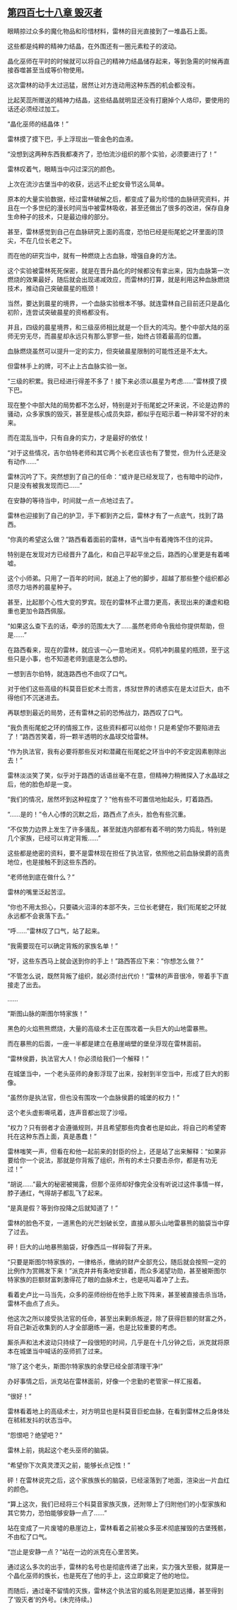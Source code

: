 ## [第四百七十八章 毁灭者](https://www.xxbiquge.com/11_11222/8932414.html)


  眼睛掠过众多的魔化物品和珍惜材料，雷林的目光直接到了一堆晶石上面。

  这些都是纯粹的精神力结晶，在外围还有一圈元素粒子的波动。

  晶化巫师在平时的时候就可以将自己的精神力结晶储存起来，等到急需的时候再直接吞噬甚至当成等价物使用。

  这次雷林的动手太过迅猛，居然让对方连动用这种东西的机会都没有。

  比起芙蕊所赠送的精神力结晶，这些结晶就明显还没有打磨掉个人烙印，要使用的话还必须经过加工。

  “晶化巫师的结晶体！”

  雷林摸了摸下巴，手上浮现出一管金色的血液。

  “没想到这两种东西我都凑齐了，恐怕流沙组织的那个实验，必须要进行了！”

  雷林叹着气，眼睛当中闪过深沉的颜色。

  上次在流沙古堡当中的收获，远远不止蛇女骨节这么简单。

  原本的大量实验数据，经过雷林破解之后，都变成了最为珍惜的血脉研究资料，并且在一个多世纪的漫长时间当中被雷林吸收，甚至还做出了很多的改进，保存自身生命种子的技术，只是最边缘的部分。

  甚至，雷林感觉到自己在血脉研究上面的高度，恐怕已经是衔尾蛇之环里面的顶尖，不在几位长老之下。

  而在他的研究当中，就有一种燃烧上古血脉，增强自身的方法。

  这个实验被雷林死死保密，就是在晋升晶化的时候都没有拿出来，因为血脉第一次燃烧的效果最好，随后就会出现递减效应，而雷林的打算，就是利用这种血脉燃烧技术，推动自己突破晨星的瓶颈！

  当然，要达到晨星的境界，一个血脉实验根本不够。就连雷林自己目前还只是晶化初阶，连尝试突破晨星的资格都没有。

  并且，四级的晨星境界，和三级巫师相比就是一个巨大的鸿沟。整个中部大陆的巫师无穷无尽，而晨星却永远只有那么寥寥一些，始终占领着最高的位置。

  血脉燃烧虽然可以提升一定的实力，但突破晨星限制的可能性还是不太大。

  但雷林手上的牌，可不止上古血脉实验一张。

  “三级的积累。我已经进行得差不多了！接下来必须以晨星为考虑……”雷林摸了摸下巴。

  现在整个中部大陆的局势都不怎么好，特别是对于衔尾蛇之环来说，不论是边界的骚动，众多家族的毁灭，甚至是核心成员失踪，都似乎在昭示着一种非常不好的未来。

  而在混乱当中，只有自身的实力，才是最好的依仗！

  “对于这些情况，吉尔伯特老师和其它两个长老应该也有了警觉，但为什么还是没有动作……”

  雷林沉吟了下。突然想到了自己的任命：“或许是已经发现了，也有暗中的动作，只是没有被我发现而已……”

  在安静的等待当中，时间就一点一点地过去了。

  雷林也迎接到了自己的护卫，手下都到齐之后，雷林才有了一点底气，找到了路西。

  “你真的希望这么做？”路西看着面前的雷林，语气当中有着掩饰不住的诧异。

  特别是在发现对方已经晋升了晶化，和自己平起平坐之后，路西的心里更是有着唏嘘。

  这个小师弟。只用了一百年的时间，就追上了他的脚步，超越了那些整个组织都必须尽力培养的晨星种子。

  甚至，比起那个心性大变的罗宾。现在的雷林不止潜力更高，表现出来的谦虚和稳重也更加令路西佩服。

  “如果这么查下去的话，牵涉的范围太大了……虽然老师命令我给你提供帮助，但是……”

  在路西看来，现在的雷林，就应该一心一意地闭关。伺机冲刺晨星的瓶颈，至于这些只是小事，也不知道老师到底是怎么想的。

  一想到吉尔伯特，就连路西也不由叹了口气。

  对于他们这些高级的科莫音巨蛇术士而言，炼狱世界的诱惑实在是太过巨大，由不得他们不沉迷进去。

  再联想到最近的局势，还有雷林之前的恐怖战力，路西叹了口气。

  “我负责衔尾蛇之环的情报工作，这些资料都可以给你！只是希望你不要陷进去了！”路西苦笑着，将一颗半透明的水晶球交给雷林。

  “作为执法官，我有必要将那些反对和潜藏在衔尾蛇之环当中的不安定因素剔除出去！”

  雷林淡淡笑了笑，似乎对于路西的话语丝毫不在意，但精神力稍微探入了水晶球之后，他的脸色却是一变。

  “我们的情况，居然坏到这种程度了？”他有些不可置信地抬起头，盯着路西。

  “……是的！”令人心悸的沉默之后，路西点了点头，脸色有些沉重。

  “不仅势力边界上发生了许多骚乱，甚至就连内部都有着不明的势力捣乱，特别是几个家族，已经可以肯定背叛……”

  这些都是绝密的资料，要不是雷林现在担任了执法官，依照他之前血脉侯爵的高贵地位，也是接触不到这些东西的。

  “老师他到底在做什么？”

  雷林的嘴里泛起苦涩。

  “你也不用太担心，只要磷火沼泽的本部不失，三位长老健在，我们衔尾蛇之环就永远都不会衰落下去。”

  “呼……”雷林叹了口气，站了起来。

  “我需要现在可以确定背叛的家族名单！”

  “好，这些东西马上就会送到你的手上！”路西答应下来：“你想怎么做？”

  “不管怎么说，既然背叛了组织，就必须付出代价！”雷林的声音很冷，带着手下直接走了出去。

  ……

  “斯图山脉的斯图尔特家族！”

  黑色的火焰熊熊燃烧，大量的高级术士正在围攻着一头巨大的山地雷暴熊。

  而在暴熊的后面，一座一半都是建立在悬崖峭壁的堡垒浮现在雷林面前。

  “雷林侯爵，执法官大人！你必须给我们一个解释！”

  在城堡当中，一个老头巫师的身影浮现了出来，投射到半空当中，形成了巨大的影像。

  “虽然你是执法官，但也没有围攻一个血脉侯爵的城堡的权力！”

  这个老头虚影嘶吼着，连声音都出现了沙哑。

  “权力？只有弱者才会遵循规则，并且希望那些肉食者也是如此，将自己的希望寄托在这种东西上面，真是愚蠢！”

  雷林嗤笑一声，但看在和他一起前来的封臣的份上，还是站了出来解释：“如果非要给你一个说法，那就是你背叛了组织，所有的术士只要击杀你，都是有功无过！”

  “胡说……”最大的秘密被揭露，但那个巫师却好像完全没有听说过这件事情一样，脖子通红，气得胡子都乱飞了起来。

  “是真是假？等到你投降之后就知道了！”

  雷林的脸色不变，一道黑色的光芒划破长空，直接从那头山地雷暴熊的脑袋当中穿了过去。

  砰！巨大的山地暴熊脑袋，好像西瓜一样碎裂了开来。

  “只要是斯图尔特家族的，一律格杀，缴纳的财产全部充公，随后就会按照一定的比例作为赏赐发下来！”派克井井有条地安排着，而众多渴望功勋，甚至被斯图尔特家族的巨额财富刺激得花了眼的血脉术士，也是吼叫着冲了上去。

  看着史卢比一马当先，众多的巫师纷纷在他手上败下阵来，甚至被直接击杀当场，雷林不由点了点头。

  他这次之所以接受执法官的任命，甚至出来剿杀叛逆，除了获得巨额的财富之外，将自己新近收集到的人才全部磨练一遍，也是比较重要的考虑。

  厮杀声和法术波动只持续了一段很短的时间，几乎是在十几分钟之后，派克就将原本在城堡当中喊话的巫师抓了过来。

  “除了这个老头，斯图尔特家族的余孽已经全部清理干净!”

  办好事情之后，派克站在雷林面前，好像一个忠勤的老管家一样汇报着。

  “很好！”

  雷林看着地上的高级术士，对方明显也是科莫音巨蛇血脉，在看到雷林之后身体处在秫秫发抖的状态当中。

  “怨恨吧？绝望吧？”

  雷林上前，挑起这个老头巫师的脑袋。

  “希望你下次真灵湮灭之前，能够长点记性！”

  砰！在雷林说完之后，这个家族族长的脑袋，已经滚落到了地面，渲染出一片血红的颜色。

  “算上这次，我们已经将三个科莫音家族灭族，还附带上了归附他们的小型家族和其它势力，恐怕能够安静一点了……”

  站在变成了一片废墟的悬崖边上，雷林看着之前被众多巫术彻底摧毁的古堡残骸，不由松了口气。

  “岂止是安静一点？”站在一边的派克在心里苦笑。

  通过这么多次的出手，雷林的名号也是彻底传递了出来，实力强大至极，就算是一个晶化巫师的族长，也是死在了他的手上，这立即奠定了他的地位。

  而随后，通过毫不留情的灭族，雷林这个执法官的威名则是更加远播，甚至得到了‘毁灭者’的外号。(未完待续。)
